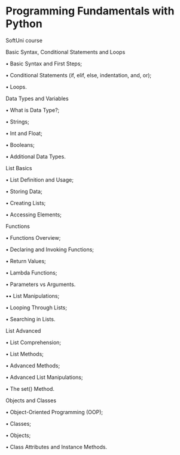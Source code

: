 # Programming Fundamentals with Python
SoftUni course

Basic Syntax, Conditional Statements and Loops

$\bullet$ Basic Syntax and First Steps;

$\bullet$ Conditional Statements (if, elif, else, indentation, and, or);

$\bullet$ Loops.

Data Types and Variables

$\bullet$ What is Data Type?;

$\bullet$ Strings;

$\bullet$ Int and Float;

$\bullet$ Booleans;

$\bullet$ Additional Data Types.

List Basics

$\bullet$ List Definition and Usage;

$\bullet$ Storing Data;

$\bullet$ Creating Lists;

$\bullet$ Accessing Elements;

Functions

$\bullet$ Functions Overview;

$\bullet$ Declaring and Invoking Functions;

$\bullet$ Return Values;

$\bullet$ Lambda Functions;

$\bullet$ Parameters vs Arguments.

$\bullet$• List Manipulations;

$\bullet$ Looping Through Lists;

$\bullet$ Searching in Lists.

List Advanced

$\bullet$ List Comprehension;

$\bullet$ List Methods;

$\bullet$ Advanced Methods;

$\bullet$ Advanced List Manipulations;

$\bullet$ The set() Method.

Objects and Classes

$\bullet$ Object-Oriented Programming (OOP);

$\bullet$ Classes;

$\bullet$ Objects;

$\bullet$ Class Attributes and Instance Methods.
